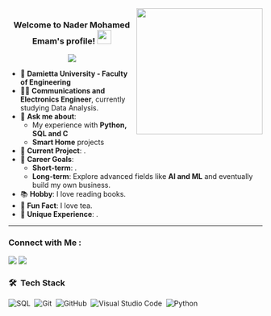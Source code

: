 
<img width="250" align="right" src="https://c.tenor.com/_DOBjnGspYAAAAAM/code-coding.gif">

<h3 align="center">
  Welcome to Nader Mohamed Emam's profile!
  <img src="https://media.giphy.com/media/hvRJCLFzcasrR4ia7z/giphy.gif" width="28">
</h3>

<!-- Typing SVG by DenverCoder1 - https://github.com/DenverCoder1/readme-typing-svg -->
<p align="center">
  <a href="https://github.com/DenverCoder1/readme-typing-svg"><img src="https://readme-typing-svg.herokuapp.com/?lines=learning%20Frontend%20web%20development;Always%20learning%20new%20things&font=Fira%20Code&center=true&width=440&height=45&color=f75c7e&vCenter=true&size=22"></a>
</p> 



- 🏢 **Damietta University - Faculty of Engineering**
- 👨‍💻 **Communications and Electronics Engineer**, currently studying Data Analysis.
- 💬 **Ask me about**:
  - My experience with **Python, SQL and C**
  - **Smart Home** projects
- 🌟 **Current Project**: .
- 🎯 **Career Goals**:
  - **Short-term**: .
  - **Long-term**: Explore advanced fields like **AI and ML** and eventually build my own business.
- 📚 **Hobby**: I love reading books.
- 🍵 **Fun Fact**: I love tea.
- 🌟 **Unique Experience**: .

---


### Connect with Me :

<a href="www.linkedin.com/in/nader-emam-619b72289" target="_blank"><img src="https://img.shields.io/badge/-NADER EMAM-0077B5?style=for-the-badge&logo=Linkedin&logoColor=white"/></a>
<a href="" target="_blank"><img src="https://img.shields.io/badge/-NADER EMAM-0077B5?style=for-the-badge&logo=Telegram&logoColor=white"/></a>



### 🛠 &nbsp;Tech Stack
![SQL](https://img.shields.io/badge/-HTML-05122A?style=flat&logo=HTML5)&nbsp;
![Git](https://img.shields.io/badge/-Git-05122A?style=flat&logo=git)&nbsp;
![GitHub](https://img.shields.io/badge/-GitHub-05122A?style=flat&logo=github)&nbsp;
![Visual Studio Code](https://img.shields.io/badge/-Visual%20Studio%20Code-05122A?style=flat&logo=visual-studio-code&logoColor=007ACC)&nbsp;
![Python](https://img.shields.io/badge/-Python%20-05122A?style=flat&logo=python)&nbsp;




